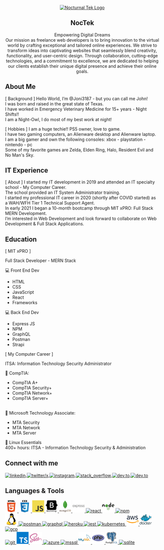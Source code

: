 <!-- = = = = [ BANNER ] = = = = -->

<p align="center" id="Banner">
  <a href="https://nocturnaltek.com/">
    <img src="https://res.cloudinary.com/eren-joni/image/upload/v1690748087/Nocturnal%20Tek/NT_Icon_AC_kbjzf9.png" alt="Nocturnal Tek Logo" width="450" height="250">
  </a>
</p>

<h2 align="center">NocTek</h2>

<p align="center">
  Empowering Digital Dreams <br>
  Our mission as freelance web developers is to bring innovation to the virtual world by crafting exceptional and tailored online experiences. We strive to transform ideas into captivating websites that seamlessly blend creativity, functionality, and user-centric design. Through collaboration, cutting-edge technologies, and a commitment to excellence, we are dedicated to helping our clients establish their unique digital presence and achieve their online goals.
</p>


## About Me

  [ Background ]  Hello World, I’m @Joni3187 - but you can call me John! <br>
  I was born and raised in the great state of Texas.<br>
  I have worked in Emergency Veterinary Medicine for 15+ years - Night Shifts!! <br>
  I am a Night-Owl, I do most of my best work at night!
  
  [ Hobbies ]  I am a huge techie!! PS5 owner, love to game. <br>
  I have two gaming computers, an Alienware desktop and Alienware laptop. <br>
  I am a big gamer and own the following consoles: xbox - playstation - nintendo - pc <br>
  Some of my favorite games are Zelda, Elden Ring, Halo, Resident Evil and No Man's Sky.


## IT Experience

[ About ] I started my IT development in 2019 and attended an IT specialty school - My Computer Career. <br>
The school provided an IT System Administrator training. <br>
I started my professional IT career in 2020 (shortly after COVID started) as a WAH/WFH Tier 1 Technical Support Agent. <br>
In early 2021 I began a 10-month bootcamp through MIT xPRO: Full Stack MERN Development.<br>
I’m interested in Web Development and look forward to collaborate on Web Development & Full Stack Applications. <br>


## Education

[ MIT xPRO ] <br>

Full Stack Developer - MERN Stack

💻 Front End Dev <br>
<ul>
  <li>HTML</li>
  <li>CSS</li>
  <li>JavaScript</li>
  <li>React</li>
  <li>Frameworks</li>
</ul>

💻 Back End Dev <br>
<ul>
  <li>Express JS</li>
  <li>NPM</li>
  <li>GraphQL</li>
  <li>Postman</li>
  <li>Strapi</li>
</ul>


[ My Computer Career ] <br>

ITSA: Information Technology Security Administrator <br>

💾 CompTIA: <br>
<ul>
  <li>CompTIA A+</li>
  <li>CompTIA Security+</li>
  <li>CompTIA Network+</li>
  <li>CompTIA Server+</li>
</ul>
<br>
💾 Microsoft Technology Associate: <br>
<ul>
  <li>MTA Security</li>
  <li>MTA Network</li>
  <li>MTA Server</li>
</ul>
💾 Linux Essentials <br>
400+ hours: ITSA - Information Technology Security & Administration <br>


## Connect with me

  <p align="left">
    <!-- [ LINKEDIN ] -->
    <a href="https://www.linkedin.com/in/johnathon-mendoza/" target="blank">
      <img align="center" src="https://raw.githubusercontent.com/rahuldkjain/github-profile-readme-generator/master/src/images/icons/Social/linked-in-alt.svg" alt="linkedin" height="30" width="40" />
    </a>
    <!-- [ TWITTER / X ] -->
    <a href="https://twitter.com/joni_eren" target="blank">
      <img align="center" src="https://raw.githubusercontent.com/rahuldkjain/github-profile-readme-generator/master/src/images/icons/Social/twitter.svg" alt="twitter/x" height="30" width="40" />
    </a>
    <!-- [ INSTAGRAM ] -->
    <a href="https://www.instagram.com/joni.eren/" target="blank">
      <img align="center" src="https://raw.githubusercontent.com/rahuldkjain/github-profile-readme-generator/master/src/images/icons/Social/instagram.svg" alt="instagram" height="30" width="40" />
    </a>
    <!-- [ STACK OVERFLOW ] -->
    <a href="https://stackoverflow.com/" target="blank">
      <img align="center" src="https://raw.githubusercontent.com/rahuldkjain/github-profile-readme-generator/master/src/images/icons/Social/stack-overflow.svg" alt="stack_overflow" height="30" width="40" />
    </a>
    <!-- [ DEV.TO ] -->
    <a href="https://dev.to/" target="blank">
      <img align="center" src="https://cdn.jsdelivr.net/npm/simple-icons@3.0.1/icons/dev-dot-to.svg" alt="dev.to" height="30" width="40" />
    </a>
    <!-- [ CODEPEN ] -->
    <a href="https://dev.to/" target="blank">
      <img align="center" src="https://cdn.jsdelivr.net/gh/devicons/devicon/icons/codepen/codepen-plain.svg" alt="dev.to" height="30" width="40" />
    </a>
  </p>


## Languages & Tools

  <p align="left">
    <!-- [ HTML - W3 SCHOOLS ] -->
    <a href="https://www.w3.org/html/" target="_blank"> 
      <img src="https://raw.githubusercontent.com/devicons/devicon/master/icons/html5/html5-original-wordmark.svg" alt="html5" width="40" height="40"/> 
    </a>
    <!-- [ CSS - W3 SCHOOLS ] -->
    <a href="https://www.w3schools.com/css/" target="_blank"> 
      <img src="https://raw.githubusercontent.com/devicons/devicon/master/icons/css3/css3-original-wordmark.svg" alt="css3" width="40" height="40"/> 
    </a>
    <!-- [ JAVASCRIPT - MDN ] -->
    <a href="https://developer.mozilla.org/en-US/docs/Web/JavaScript" target="_blank"> 
      <img src="https://raw.githubusercontent.com/devicons/devicon/master/icons/javascript/javascript-original.svg" alt="javascript" width="40" height="40"/> 
    </a>
    <!-- [ BOOTSTRAP ] -->
    <a href="https://getbootstrap.com" target="_blank"> 
      <img src="https://raw.githubusercontent.com/devicons/devicon/master/icons/bootstrap/bootstrap-plain-wordmark.svg" alt="bootstrap" width="40" height="40"/> 
    </a>
    <!-- [ MONGO DB ] -->
    <a href="https://www.mongodb.com/" target="_blank"> 
      <img src="https://raw.githubusercontent.com/devicons/devicon/master/icons/mongodb/mongodb-original-wordmark.svg" alt="mongodb" width="40" height="40"/> 
    </a>
    <!-- [ EXPRESS JS ] -->
    <a href="https://expressjs.com" target="_blank"> 
      <img src="https://raw.githubusercontent.com/devicons/devicon/master/icons/express/express-original-wordmark.svg" alt="express" width="40" height="40"/> 
    </a>
    <!-- [ REACT ] -->
    <a href="https://react.dev/" target="_blank"> 
      <img src="https://cdn.jsdelivr.net/gh/devicons/devicon/icons/react/react-original.svg" alt="react" width="40" height="40"/> 
    </a>
    <!-- [ NODE JS ] -->
    <a href="https://nodejs.org" target="_blank"> 
      <img src="https://raw.githubusercontent.com/devicons/devicon/master/icons/nodejs/nodejs-original-wordmark.svg" alt="nodejs" width="40" height="40"/> 
    </a>
    <!-- [ NPM ] -->
    <a href="https://www.npmjs.com/" target="_blank"> 
      <img src="https://cdn.jsdelivr.net/gh/devicons/devicon/icons/npm/npm-original-wordmark.svg" alt="npm" width="40" height="40"/>
    </a>
    <br>
    <!-- [ LINUX ] -->
    <a href="https://www.linux.org/" target="_blank"> 
      <img src="https://raw.githubusercontent.com/devicons/devicon/master/icons/linux/linux-original.svg" alt="linux" width="40" height="40"/> 
    </a>
    <!-- [ POSTMAN ] -->
    <a href="https://postman.com" target="_blank"> 
      <img src="https://www.vectorlogo.zone/logos/getpostman/getpostman-icon.svg" alt="postman" width="40" height="40"/> 
    </a>
    <!-- [ GRAPH QL ] -->
    <a href="https://graphql.org" target="_blank"> 
      <img src="https://www.vectorlogo.zone/logos/graphql/graphql-icon.svg" alt="graphql" width="40" height="40"/> 
    </a>
    <!-- [ HEROKU ] -->
    <a href="https://heroku.com" target="_blank"> 
      <img src="https://www.vectorlogo.zone/logos/heroku/heroku-icon.svg" alt="heroku" width="40" height="40"/> 
    </a>
    <!-- [ JEST JS ] -->
    <a href="https://jestjs.io" target="_blank"> 
      <img src="https://www.vectorlogo.zone/logos/jestjsio/jestjsio-icon.svg" alt="jest" width="40" height="40"/> 
    </a>
    <!-- [ KUBERNETES ] -->
    <a href="https://kubernetes.io" target="_blank"> 
      <img src="https://www.vectorlogo.zone/logos/kubernetes/kubernetes-icon.svg" alt="kubernetes" width="40" height="40"/>
    </a>
    <!-- [ AWS ] -->
    <a href="https://aws.amazon.com" target="_blank"> 
      <img src="https://raw.githubusercontent.com/devicons/devicon/master/icons/amazonwebservices/amazonwebservices-original-wordmark.svg" alt="aws" width="40" height="40"/> 
    </a>
    <!-- [ DOCKER ] -->
    <a href="https://www.docker.com/" target="_blank"> 
      <img src="https://raw.githubusercontent.com/devicons/devicon/master/icons/docker/docker-original-wordmark.svg" alt="docker" width="40" height="40"/> 
    </a>
    <!-- [ GOOGLE CLOUD ] -->
    <a href="https://cloud.google.com" target="_blank"> 
      <img src="https://www.vectorlogo.zone/logos/google_cloud/google_cloud-icon.svg" alt="gcp" width="40" height="40"/> 
    </a>
    <br> 
    <!-- [ GIT-SCM ] -->
    <a href="https://git-scm.com/" target="_blank"> 
      <img src="https://www.vectorlogo.zone/logos/git-scm/git-scm-icon.svg" alt="git" width="40" height="40"/> 
    </a>
    <!-- [ TYPESCRIPT ] -->
    <a href="https://www.typescriptlang.org/" target="_blank"> 
      <img src="https://raw.githubusercontent.com/devicons/devicon/master/icons/typescript/typescript-original.svg" alt="typescript" width="40" height="40"/> 
    </a>
    <!-- [ SASS ] -->
    <a href="https://sass-lang.com" target="_blank"> 
      <img src="https://raw.githubusercontent.com/devicons/devicon/master/icons/sass/sass-original.svg" alt="sass" width="40" height="40"/> 
    </a>
    <!-- [ AZURE ] -->
    <a href="https://azure.microsoft.com/en-in/" target="_blank"> 
      <img src="https://www.vectorlogo.zone/logos/microsoft_azure/microsoft_azure-icon.svg" alt="azure" width="40" height="40"/> 
    </a>
    <!-- [ MICROSOFT SQL ] -->
    <a href="https://www.microsoft.com/en-us/sql-server" target="_blank"> 
      <img src="https://www.svgrepo.com/show/303229/microsoft-sql-server-logo.svg" alt="mssql" width="40" height="40"/> 
    </a>
    <!-- [ MY SQL ] -->
    <a href="https://www.mysql.com/" target="_blank"> 
      <img src="https://raw.githubusercontent.com/devicons/devicon/master/icons/mysql/mysql-original-wordmark.svg" alt="mysql" width="40" height="40"/> 
    </a>
    <!-- [ PHP ] -->
    <a href="https://www.php.net" target="_blank"> 
      <img src="https://raw.githubusercontent.com/devicons/devicon/master/icons/php/php-original.svg" alt="php" width="40" height="40"/> 
    </a>
    <!-- [ POSTGRES QL ] -->
    <a href="https://www.postgresql.org" target="_blank"> 
      <img src="https://raw.githubusercontent.com/devicons/devicon/master/icons/postgresql/postgresql-original-wordmark.svg" alt="postgresql" width="40" height="40"/> 
    </a>
    <!-- [ SQ LITE ] -->
    <a href="https://www.sqlite.org/" target="_blank"> 
      <img src="https://www.vectorlogo.zone/logos/sqlite/sqlite-icon.svg" alt="sqlite" width="40" height="40"/> 
    </a>
  </p>



<!-- 
    Joni3187/Joni3187 is a ✨ special ✨ repository because its `README.md` 
    (this file) appears on your GitHub profile. You can click the Preview link 
    (ctrl + shift + v) to take a look at your changes. 
-->
